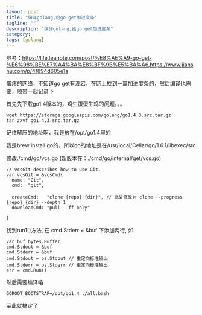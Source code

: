 ```yaml
---
layout: post
title: "编译golang,给go get加进度条"
tagline: ""
description: "编译golang,给go get加进度条"
category: 
tags: [golang]
---
```


参考：<https://life.leanote.com/post/%E8%AE%A9-go-get-%E6%98%BE%E7%A4%BA%E8%BF%9B%E5%BA%A6>,<https://www.jianshu.com/p/4f894d605e1a>

蛋疼的网络，不知道go get有没宕，在网上找到一篇加进度条的，然后编译也需要，顺带一起记录下

首先先下载go1.4版本的，鸡生蛋蛋生鸡的问题。。。


    wget https://storage.googleapis.com/golang/go1.4.3.src.tar.gz
    tar zxvf go1.4.3.src.tar.gz

记住解压的地址啊，我是放在/opt/go1.4里的

我是brew install go的，所以go的地址是在/usr/local/Cellar/go/1.6.1/libexec/src

修改./cmd/go/vcs.go (新版本在：./cmd/go/internal/get/vcs.go)

    // vcsGit describes how to use Git.
    var vcsGit = &vcsCmd{
      name: "Git",
      cmd:  "git",

      createCmd:   "clone {repo} {dir}", // 此处修改为 clone --progress {repo} {dir} --depth 1
      downloadCmd: "pull --ff-only"

    }

找到run1()方法, 在 cmd.Stderr = &buf 下添加两行, 如:

    var buf bytes.Buffer
    cmd.Stdout = &buf
    cmd.Stderr = &buf
    cmd.Stdout = os.Stdout // 重定向标准输出
    cmd.Stderr = os.Stderr // 重定向标准输出
    err = cmd.Run()

然后需要编译咯

    GOROOT_BOOTSTRAP=/opt/go1.4 ./all.bash

至此就搞定了
